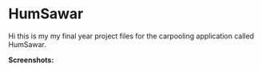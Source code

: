 # HumSawar

Hi this is my my final year project files for the carpooling application called HumSawar. 

**Screenshots:**


